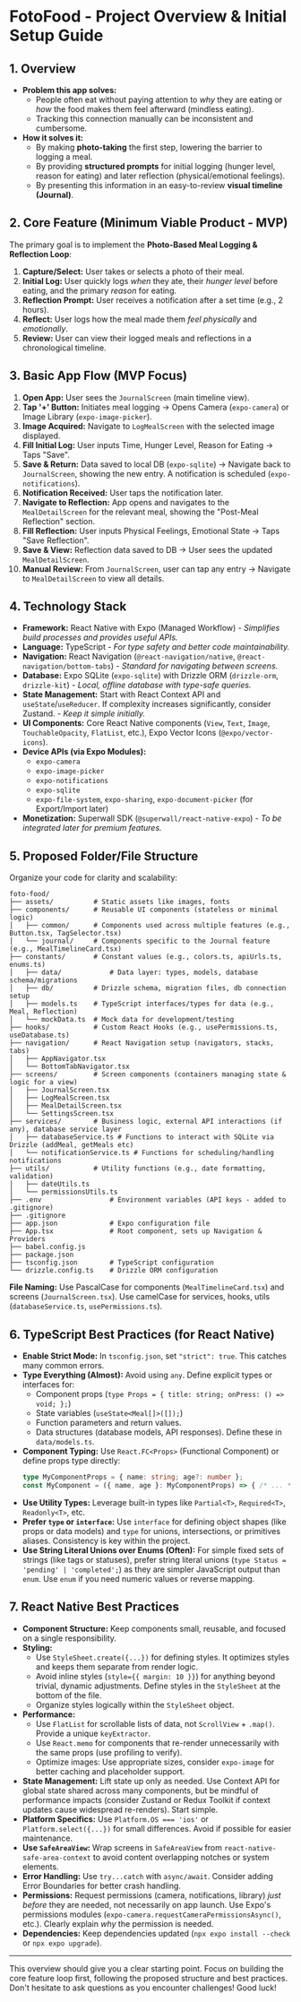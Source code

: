 # **FotoFood - Project Overview & Initial Setup Guide**

## **1. Overview**

*   **Problem this app solves:**
    *   People often eat without paying attention to *why* they are eating or *how* the food makes them feel afterward (mindless eating).
    *   Tracking this connection manually can be inconsistent and cumbersome.
*   **How it solves it:**
    *   By making **photo-taking** the first step, lowering the barrier to logging a meal.
    *   By providing **structured prompts** for initial logging (hunger level, reason for eating) and later reflection (physical/emotional feelings).
    *   By presenting this information in an easy-to-review **visual timeline (Journal)**.

## **2. Core Feature (Minimum Viable Product - MVP)**

The primary goal is to implement the **Photo-Based Meal Logging & Reflection Loop**:

1.  **Capture/Select:** User takes or selects a photo of their meal.
2.  **Initial Log:** User quickly logs *when* they ate, their *hunger level* before eating, and the primary *reason* for eating.
3.  **Reflection Prompt:** User receives a notification after a set time (e.g., 2 hours).
4.  **Reflect:** User logs how the meal made them *feel physically* and *emotionally*.
5.  **Review:** User can view their logged meals and reflections in a chronological timeline.

## **3. Basic App Flow (MVP Focus)**

1.  **Open App:** User sees the `JournalScreen` (main timeline view).
2.  **Tap '+' Button:** Initiates meal logging -> Opens Camera (`expo-camera`) or Image Library (`expo-image-picker`).
3.  **Image Acquired:** Navigate to `LogMealScreen` with the selected image displayed.
4.  **Fill Initial Log:** User inputs Time, Hunger Level, Reason for Eating -> Taps "Save".
5.  **Save & Return:** Data saved to local DB (`expo-sqlite`) -> Navigate back to `JournalScreen`, showing the new entry. A notification is scheduled (`expo-notifications`).
6.  **Notification Received:** User taps the notification later.
7.  **Navigate to Reflection:** App opens and navigates to the `MealDetailScreen` for the relevant meal, showing the "Post-Meal Reflection" section.
8.  **Fill Reflection:** User inputs Physical Feelings, Emotional State -> Taps "Save Reflection".
9.  **Save & View:** Reflection data saved to DB -> User sees the updated `MealDetailScreen`.
10. **Manual Review:** From `JournalScreen`, user can tap any entry -> Navigate to `MealDetailScreen` to view all details.

## **4. Technology Stack**

*   **Framework:** React Native with Expo (Managed Workflow) - *Simplifies build processes and provides useful APIs.*
*   **Language:** TypeScript - *For type safety and better code maintainability.*
*   **Navigation:** React Navigation (`@react-navigation/native`, `@react-navigation/bottom-tabs`) - *Standard for navigating between screens.*
*   **Database:** Expo SQLite (`expo-sqlite`) with Drizzle ORM (`drizzle-orm`, `drizzle-kit`) - *Local, offline database with type-safe queries.*
*   **State Management:** Start with React Context API and `useState`/`useReducer`. If complexity increases significantly, consider Zustand. - *Keep it simple initially.*
*   **UI Components:** Core React Native components (`View`, `Text`, `Image`, `TouchableOpacity`, `FlatList`, etc.), Expo Vector Icons (`@expo/vector-icons`).
*   **Device APIs (via Expo Modules):**
    *   `expo-camera`
    *   `expo-image-picker`
    *   `expo-notifications`
    *   `expo-sqlite`
    *   `expo-file-system`, `expo-sharing`, `expo-document-picker` (for Export/Import later)
*   **Monetization:** Superwall SDK (`@superwall/react-native-expo`) - *To be integrated later for premium features.*

## **5. Proposed Folder/File Structure**

Organize your code for clarity and scalability:

```
foto-food/
├── assets/          # Static assets like images, fonts
├── components/      # Reusable UI components (stateless or minimal logic)
│   ├── common/      # Components used across multiple features (e.g., Button.tsx, TagSelector.tsx)
│   └── journal/     # Components specific to the Journal feature (e.g., MealTimelineCard.tsx)
├── constants/       # Constant values (e.g., colors.ts, apiUrls.ts, enums.ts)
│   ├── data/            # Data layer: types, models, database schema/migrations
│   ├── db/          # Drizzle schema, migration files, db connection setup
│   ├── models.ts    # TypeScript interfaces/types for data (e.g., Meal, Reflection)
│   └── mockData.ts  # Mock data for development/testing
├── hooks/           # Custom React Hooks (e.g., usePermissions.ts, useDatabase.ts)
├── navigation/      # React Navigation setup (navigators, stacks, tabs)
│   ├── AppNavigator.tsx
│   └── BottomTabNavigator.tsx
├── screens/         # Screen components (containers managing state & logic for a view)
│   ├── JournalScreen.tsx
│   ├── LogMealScreen.tsx
│   ├── MealDetailScreen.tsx
│   └── SettingsScreen.tsx
├── services/        # Business logic, external API interactions (if any), database service layer
│   ├── databaseService.ts # Functions to interact with SQLite via Drizzle (addMeal, getMeals etc)
│   └── notificationService.ts # Functions for scheduling/handling notifications
├── utils/           # Utility functions (e.g., date formatting, validation)
│   ├── dateUtils.ts
│   └── permissionsUtils.ts
├── .env                 # Environment variables (API keys - added to .gitignore)
├── .gitignore
├── app.json             # Expo configuration file
├── App.tsx              # Root component, sets up Navigation & Providers
├── babel.config.js
├── package.json
├── tsconfig.json        # TypeScript configuration
└── drizzle.config.ts    # Drizzle ORM configuration
```

**File Naming:** Use PascalCase for components (`MealTimelineCard.tsx`) and screens (`JournalScreen.tsx`). Use camelCase for services, hooks, utils (`databaseService.ts`, `usePermissions.ts`).

## **6. TypeScript Best Practices (for React Native)**

*   **Enable Strict Mode:** In `tsconfig.json`, set `"strict": true`. This catches many common errors.
*   **Type Everything (Almost):** Avoid using `any`. Define explicit types or interfaces for:
    *   Component props (`type Props = { title: string; onPress: () => void; };`)
    *   State variables (`useState<Meal[]>([]);`)
    *   Function parameters and return values.
    *   Data structures (database models, API responses). Define these in `data/models.ts`.
*   **Component Typing:** Use `React.FC<Props>` (Functional Component) or define props type directly:
    ```typescript
    type MyComponentProps = { name: string; age?: number };
    const MyComponent = ({ name, age }: MyComponentProps) => { /* ... */ };
    ```
*   **Use Utility Types:** Leverage built-in types like `Partial<T>`, `Required<T>`, `Readonly<T>`, etc.
*   **Prefer `type` or `interface`:** Use `interface` for defining object shapes (like props or data models) and `type` for unions, intersections, or primitives aliases. Consistency is key within the project.
*   **Use String Literal Unions over Enums (Often):** For simple fixed sets of strings (like tags or statuses), prefer string literal unions (`type Status = 'pending' | 'completed';`) as they are simpler JavaScript output than `enum`. Use `enum` if you need numeric values or reverse mapping.

## **7. React Native Best Practices**

*   **Component Structure:** Keep components small, reusable, and focused on a single responsibility.
*   **Styling:**
    *   Use `StyleSheet.create({...})` for defining styles. It optimizes styles and keeps them separate from render logic.
    *   Avoid inline styles (`style={{ margin: 10 }}`) for anything beyond trivial, dynamic adjustments. Define styles in the `StyleSheet` at the bottom of the file.
    *   Organize styles logically within the `StyleSheet` object.
*   **Performance:**
    *   Use `FlatList` for scrollable lists of data, not `ScrollView` + `.map()`. Provide a unique `keyExtractor`.
    *   Use `React.memo` for components that re-render unnecessarily with the same props (use profiling to verify).
    *   Optimize images: Use appropriate sizes, consider `expo-image` for better caching and placeholder support.
*   **State Management:** Lift state up only as needed. Use Context API for global state shared across many components, but be mindful of performance impacts (consider Zustand or Redux Toolkit if context updates cause widespread re-renders). Start simple.
*   **Platform Specifics:** Use `Platform.OS === 'ios'` or `Platform.select({...})` for small differences. Avoid if possible for easier maintenance.
*   **Use `SafeAreaView`:** Wrap screens in `SafeAreaView` from `react-native-safe-area-context` to avoid content overlapping notches or system elements.
*   **Error Handling:** Use `try...catch` with `async/await`. Consider adding Error Boundaries for better crash handling.
*   **Permissions:** Request permissions (camera, notifications, library) *just before* they are needed, not necessarily on app launch. Use Expo's permissions modules (`expo-camera.requestCameraPermissionsAsync()`, etc.). Clearly explain *why* the permission is needed.
*   **Dependencies:** Keep dependencies updated (`npx expo install --check` or `npx expo upgrade`).

---

This overview should give you a clear starting point. Focus on building the core feature loop first, following the proposed structure and best practices. Don't hesitate to ask questions as you encounter challenges! Good luck!